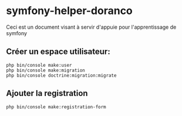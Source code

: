 # symfony-helper-doranco
Ceci est un document visant à servir d'appuie pour l'apprentissage de symfony

## Créer un espace utilisateur:

```shell
php bin/console make:user
php bin/console make:migration
php bin/console doctrine:migration:migrate
```

## Ajouter la registration

```shell
php bin/console make:registration-form
```

